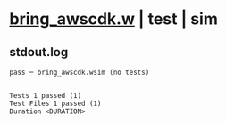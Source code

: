 # [bring_awscdk.w](../../../../../examples/tests/valid/bring_awscdk.w) | test | sim

## stdout.log
```log
pass ─ bring_awscdk.wsim (no tests)
 
 
Tests 1 passed (1)
Test Files 1 passed (1)
Duration <DURATION>
```

